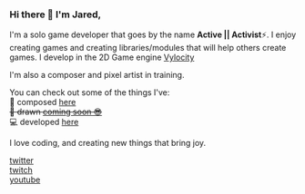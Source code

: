### Hi there 👋 I'm Jared,
I'm a solo game developer that goes by the name **Active || Activist**⚡.
I enjoy creating games and creating libraries/modules that will help others create games.
I develop in the 2D Game engine [Vylocity](https://www.vylocity.com/)

I'm also a composer and pixel artist in training.

You can check out some of the things I've:  
🎵 composed [here](https://soundcloud.com/activegamemusic)  
~~🎨 drawn [coming soon 😎]()~~  
💻 developed [here](https://www.vylocity.com/user/Activist/creations)

I love coding, and creating new things that bring joy.

[twitter](https://twitter.com/TracedGames)  
[twitch](https://www.twitch.tv/activecoder)  
[youtube](https://www.youtube.com/channel/UCyeqbkFUYW3inq_lLdmlYjQ)  

<!--
**Actii-codes/Actii-codes** is a ✨ _special_ ✨ repository because its `README.md` (this file) appears on your GitHub profile.

Here are some ideas to get you started:

- 🔭 I’m currently working on ...
- 🌱 I’m currently learning ...
- 👯 I’m looking to collaborate on ...
- 🤔 I’m looking for help with ...
- 💬 Ask me about ...
- 📫 How to reach me: ...
- 😄 Pronouns: ...
- ⚡ Fun fact: ...
-->
